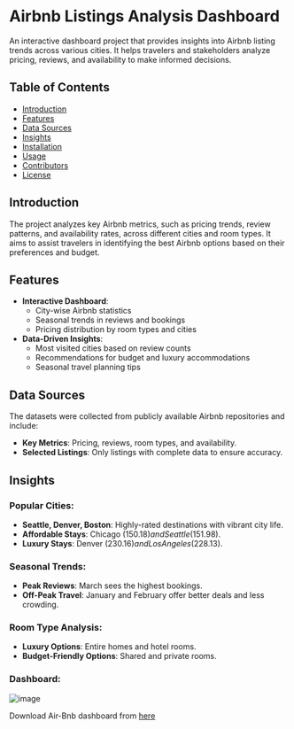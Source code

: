 # Airbnb Listings Analysis Dashboard

An interactive dashboard project that provides insights into Airbnb listing trends across various cities. It helps travelers and stakeholders analyze pricing, reviews, and availability to make informed decisions.

## Table of Contents
- [Introduction](#introduction)
- [Features](#features)
- [Data Sources](#data-sources)
- [Insights](#insights)
- [Installation](#installation)
- [Usage](#usage)
- [Contributors](#contributors)
- [License](#license)

## Introduction
The project analyzes key Airbnb metrics, such as pricing trends, review patterns, and availability rates, across different cities and room types. It aims to assist travelers in identifying the best Airbnb options based on their preferences and budget.

## Features
- **Interactive Dashboard**:
  - City-wise Airbnb statistics
  - Seasonal trends in reviews and bookings
  - Pricing distribution by room types and cities
- **Data-Driven Insights**:
  - Most visited cities based on review counts
  - Recommendations for budget and luxury accommodations
  - Seasonal travel planning tips

## Data Sources
The datasets were collected from publicly available Airbnb repositories and include:
- **Key Metrics**: Pricing, reviews, room types, and availability.
- **Selected Listings**: Only listings with complete data to ensure accuracy.

## Insights
### Popular Cities:
- **Seattle, Denver, Boston**: Highly-rated destinations with vibrant city life.
- **Affordable Stays**: Chicago ($150.18) and Seattle ($151.98).
- **Luxury Stays**: Denver ($230.16) and Los Angeles ($228.13).

### Seasonal Trends:
- **Peak Reviews**: March sees the highest bookings.
- **Off-Peak Travel**: January and February offer better deals and less crowding.

### Room Type Analysis:
- **Luxury Options**: Entire homes and hotel rooms.
- **Budget-Friendly Options**: Shared and private rooms.

### Dashboard:
![image](https://github.com/user-attachments/assets/7ea3ee5c-5096-4272-bac4-97cb9208bf3f)

Download Air-Bnb dashboard from [here](https://github.com/theyashtailor/air-bnb/blob/main/Final_Project_Airbnb.twb)
